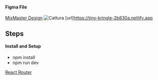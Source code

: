 #### Figma File

[MixMaster Design](https://www.figma.com/community/file/1255860657910062828)
![Cattura](https://github.com/SuperBona/MixMaster_project/assets/122936032/c2c25a1f-4d3e-42b2-8967-99239c76bb7d)
[url]https://tiny-kringle-2b830a.netlify.app


## Steps

#### Install and Setup

- npm install
- npm run dev

[React Router](https://reactrouter.com/en/main)


